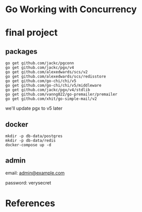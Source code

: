 # Go Working with Concurrency

# final project

## packages

```shell
go get github.com/jackc/pgconn
go get github.com/jackc/pgx/v4
go get github.com/alexedwards/scs/v2
go get github.com/alexedwards/scs/redisstore
go get github.com/go-chi/chi/v5
go get github.com/go-chi/chi/v5/middleware
go get github.com/jackc/pgx/v4/stdlib
go get github.com/vanng822/go-premailer/premailer
go get github.com/xhit/go-simple-mail/v2
```

we'll update pgx to v5 later

## docker

```shell
mkdir -p db-data/postgres
mkdir -p db-data/redis
docker-compose up -d
```

## admin
email: admin@example.com

password: verysecret


# References
